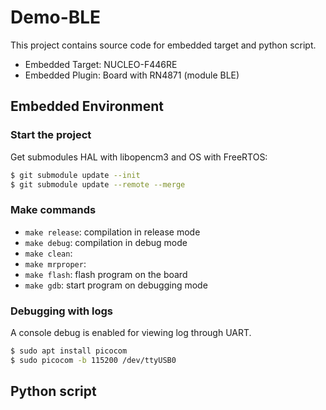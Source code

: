 # Demo-BLE
This project contains source code for embedded target and python script.

- Embedded Target: NUCLEO-F446RE
- Embedded Plugin: Board with RN4871 (module BLE)

## Embedded Environment
### Start the project
Get submodules HAL with libopencm3 and OS with FreeRTOS:
```bash
$ git submodule update --init
$ git submodule update --remote --merge
```

### Make commands
 - ```make release```: compilation in release mode
 - ```make debug```: compilation in debug mode
 - ```make clean```:
 - ```make mrproper```:
 - ```make flash```: flash program on the board
 - ```make gdb```: start program on debugging mode

### Debugging with logs
A console debug is enabled for viewing log through UART.
```bash
$ sudo apt install picocom
$ sudo picocom -b 115200 /dev/ttyUSB0
```

## Python script